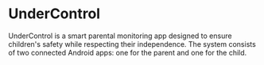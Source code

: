 # UnderControl
UnderControl is a smart parental monitoring app designed to ensure children's safety while respecting their independence. The system consists of two connected Android apps: one for the parent and one for the child.
